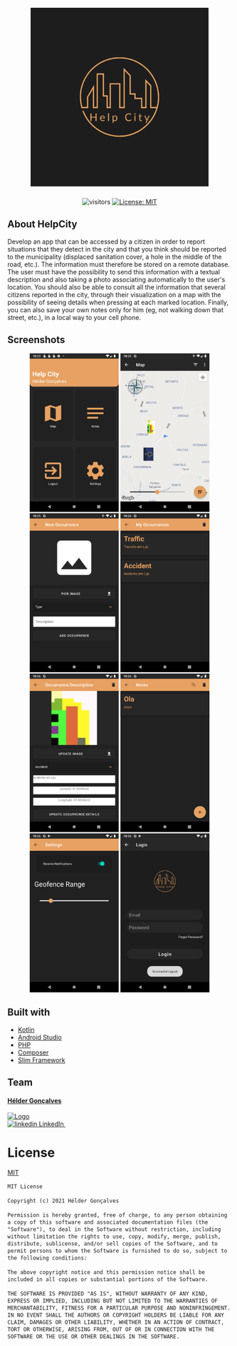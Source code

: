 <h1 align="center">
  <br>
  <a><img src="https://github.com/helderpgoncalves/HelpCity/blob/master/app/src/main/res/drawable/logo.png" alt="RemoteSports" width="400"></a>
  <br>
</h1>

<div align="center">

![visitors](https://visitor-badge.glitch.me/badge?page_id=helderpgoncalves.helpcity)
[![License: MIT](https://img.shields.io/badge/License-MIT-yellow.svg)](https://opensource.org/licenses/MIT)

</div>

## About HelpCity


Develop an app that can be accessed by a citizen in order to report situations that they detect
in the city and that you think should be reported to the municipality (displaced sanitation cover, a hole in the
middle of the road, etc.). The information must therefore be stored on a remote database. The user must have the
possibility to send this information with a textual description and also taking a photo associating
automatically to the user's location. You should also be able to consult all the information that
several citizens reported in the city, through their visualization on a map with the possibility of seeing
details when pressing at each marked location. Finally, you can also save your own notes only
for him (eg, not walking down that street, etc.), in a local way to your cell phone.

## Screenshots
<div align="center">
  
<a><img src="https://github.com/helderpgoncalves/HelpCity/blob/master/app/src/main/res/drawable/screenshot_1.png" alt="RemoteSports" width="200"></a> 
<a><img src="https://github.com/helderpgoncalves/HelpCity/blob/master/app/src/main/res/drawable/screenshot_2.png" alt="RemoteSports" width="200"></a>
<a><img src="https://github.com/helderpgoncalves/HelpCity/blob/master/app/src/main/res/drawable/screenshot_3.png" alt="RemoteSports" width="200"></a>
<a><img src="https://github.com/helderpgoncalves/HelpCity/blob/master/app/src/main/res/drawable/screenshot_4.png" alt="RemoteSports" width="200"></a>
<a><img src="https://github.com/helderpgoncalves/HelpCity/blob/master/app/src/main/res/drawable/screenshot_5.png" alt="RemoteSports" width="200"></a>
<a><img src="https://github.com/helderpgoncalves/HelpCity/blob/master/app/src/main/res/drawable/screenshot_6.png" alt="RemoteSports" width="200"></a>
<a><img src="https://github.com/helderpgoncalves/HelpCity/blob/master/app/src/main/res/drawable/screenshot_7.png" alt="RemoteSports" width="200"></a>
<a><img src="https://github.com/helderpgoncalves/HelpCity/blob/master/app/src/main/res/drawable/screenshot_8.png" alt="RemoteSports" width="200"></a>
</div>



## Built with

- [Kotlin](https://kotlinlang.org/)
- [Android Studio](https://developer.android.com/studio)
- [PHP](https://www.php.net/)
- [Composer](https://getcomposer.org/)
- [Slim Framework](https://www.slimframework.com/)

## Team

<p align="center">
  <a href="https://github.com/helderpgoncalves">
    <h4><b>Hélder Gonçalves</b></h4>
    <img src="https://avatars2.githubusercontent.com/u/59267214?s=460&u=3a6111e055dfda341a602937a587c2b84418c28a&v=4)](https://github.com/helderpgoncalves" alt="Logo" width="120" height="120">
  </a> <br />
  <a href="https://www.linkedin.com/in/heldergoncalves16/" rel="nofollow noreferrer">
    <img src="https://i.stack.imgur.com/gVE0j.png" alt="linkedin"> LinkedIn
  </a> &nbsp;
</p>


# License

[MIT](https://tldrlegal.com/license/mit-license)

```
MIT License

Copyright (c) 2021 Hélder Gonçalves

Permission is hereby granted, free of charge, to any person obtaining a copy of this software and associated documentation files (the "Software"), to deal in the Software without restriction, including without limitation the rights to use, copy, modify, merge, publish, distribute, sublicense, and/or sell copies of the Software, and to permit persons to whom the Software is furnished to do so, subject to the following conditions:

The above copyright notice and this permission notice shall be included in all copies or substantial portions of the Software.

THE SOFTWARE IS PROVIDED "AS IS", WITHOUT WARRANTY OF ANY KIND, EXPRESS OR IMPLIED, INCLUDING BUT NOT LIMITED TO THE WARRANTIES OF MERCHANTABILITY, FITNESS FOR A PARTICULAR PURPOSE AND NONINFRINGEMENT. IN NO EVENT SHALL THE AUTHORS OR COPYRIGHT HOLDERS BE LIABLE FOR ANY CLAIM, DAMAGES OR OTHER LIABILITY, WHETHER IN AN ACTION OF CONTRACT, TORT OR OTHERWISE, ARISING FROM, OUT OF OR IN CONNECTION WITH THE SOFTWARE OR THE USE OR OTHER DEALINGS IN THE SOFTWARE.
```
